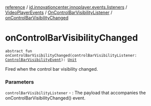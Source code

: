 [reference](../../../index.md) / [id.innovationcenter.innoplayer.events.listeners](../../index.md) / [VideoPlayerEvents](../index.md) / [OnControlBarVisibilityListener](index.md) / [onControlBarVisibilityChanged](./on-control-bar-visibility-changed.md)

# onControlBarVisibilityChanged

`abstract fun onControlBarVisibilityChanged(controlBarVisibilityListener: `[`ControlBarVisibilityEvent`](../../../id.innovationcenter.innoplayer.events/-control-bar-visibility-event/index.md)`): `[`Unit`](https://kotlinlang.org/api/latest/jvm/stdlib/kotlin/-unit/index.html)

Fired when the control bar visibility changed.

### Parameters

`controlBarVisibilityListener` - : The payload that accompanies the onControlBarVisibilityChanged() event.